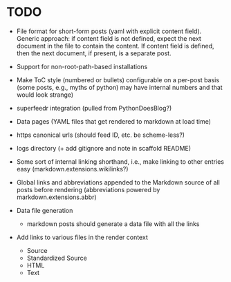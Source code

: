 # TODO

* File format for short-form posts (yaml with explicit content
  field). Generic approach: if content field is not defined, expect
  the next document in the file to contain the content. If content
  field is defined, then the next document, if present, is a separate
  post.

* Support for non-root-path-based installations

* Make ToC style (numbered or bullets) configurable on a per-post
  basis (some posts, e.g., myths of python) may have internal numbers
  and that would look strange)

* superfeedr integration (pulled from PythonDoesBlog?)

* Data pages (YAML files that get rendered to markdown at load time)

* https canonical urls (should feed ID, etc. be scheme-less?)

* logs directory (+ add gitignore and note in scaffold README)

* Some sort of internal linking shorthand, i.e., make linking to other
  entries easy (markdown.extensions.wikilinks?)

* Global links and abbreviations appended to the Markdown source of
  all posts before rendering (abbreviations powered by
  markdown.extensions.abbr)

* Data file generation
  * markdown posts should generate a data file with all the links

* Add links to various files in the render context
  * Source
  * Standardized Source
  * HTML
  * Text
